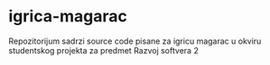 # igrica-magarac
Repozitorijum sadrzi source code pisane za igricu magarac u okviru studentskog projekta za predmet Razvoj softvera 2
